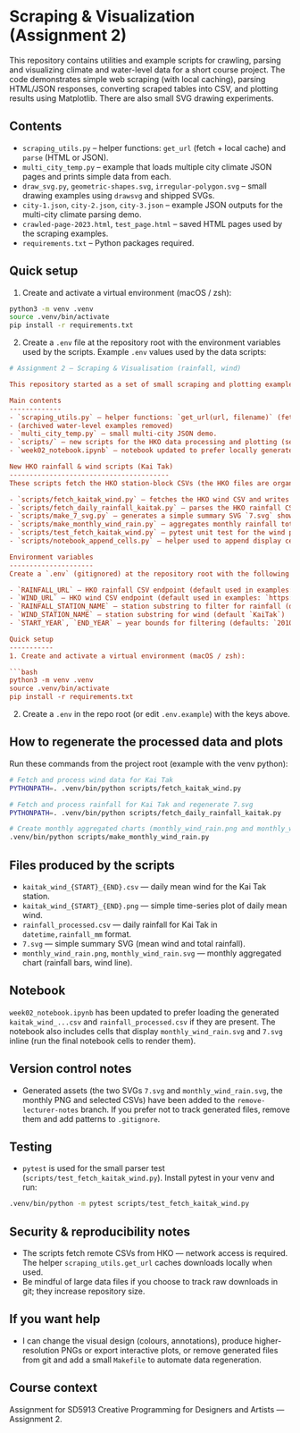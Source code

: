 # Scraping & Visualization (Assignment 2)

This repository contains utilities and example scripts for crawling, parsing and visualizing climate and water-level data for a short course project. The code demonstrates simple web scraping (with local caching), parsing HTML/JSON responses, converting scraped tables into CSV, and plotting results using Matplotlib. There are also small SVG drawing experiments.

Contents
--------
- `scraping_utils.py` – helper functions: `get_url` (fetch + local cache) and `parse` (HTML or JSON).
- `multi_city_temp.py` – example that loads multiple city climate JSON pages and prints simple data from each.
- `draw_svg.py`, `geometric-shapes.svg`, `irregular-polygon.svg` – small drawing examples using `drawsvg` and shipped SVGs.
- `city-1.json`, `city-2.json`, `city-3.json` – example JSON outputs for the multi-city climate parsing demo.
- `crawled-page-2023.html`, `test_page.html` – saved HTML pages used by the scraping examples.
- `requirements.txt` – Python packages required.

Quick setup
-----------
1. Create and activate a virtual environment (macOS / zsh):

```bash
python3 -m venv .venv
source .venv/bin/activate
pip install -r requirements.txt
```

2. Create a `.env` file at the repository root with the environment variables used by the scripts. Example `.env` values used by the data scripts:

```ini
# Assignment 2 — Scraping & Visualisation (rainfall, wind)

This repository started as a set of small scraping and plotting examples for climate and water-level data. It now includes additional scripts to fetch, parse and visualise Hong Kong Observatory (HKO) rainfall and wind data for the Kai Tak station.

Main contents
-------------
- `scraping_utils.py` — helper functions: `get_url(url, filename)` (fetch + cache) and `parse(page, mode)` (HTML or JSON parsing helpers).
- (archived water-level examples removed)
- `multi_city_temp.py` — small multi-city JSON demo.
- `scripts/` — new scripts for the HKO data processing and plotting (see below).
- `week02_notebook.ipynb` — notebook updated to prefer locally generated CSVs and to display the generated plots inline.

New HKO rainfall & wind scripts (Kai Tak)
----------------------------------------
These scripts fetch the HKO station-block CSVs (the HKO files are organised as blocks per station) and produce processed CSVs and plots for the Kai Tak station:

- `scripts/fetch_kaitak_wind.py` — fetches the HKO wind CSV and writes `kaitak_wind_{START}_{END}.csv` and a PNG plot (`kaitak_wind_{START}_{END}.png`).
- `scripts/fetch_daily_rainfall_kaitak.py` — parses the HKO rainfall CSV station block for Kai Tak and writes `rainfall_processed.csv` (daily rows: `datetime,rainfall_mm`), then regenerates `7.svg`.
- `scripts/make_7_svg.py` — generates a simple summary SVG `7.svg` showing mean wind and total rainfall.
- `scripts/make_monthly_wind_rain.py` — aggregates monthly rainfall totals and monthly mean wind and writes `monthly_wind_rain.png` and `monthly_wind_rain.svg` (bar + line dual-axis chart).
- `scripts/test_fetch_kaitak_wind.py` — pytest unit test for the wind parser.
- `scripts/notebook_append_cells.py` — helper used to append display cells to the notebook (used during development).

Environment variables
---------------------
Create a `.env` (gitignored) at the repository root with the following variables (examples included in `.env.example`):

- `RAINFALL_URL` — HKO rainfall CSV endpoint (default used in examples: `https://data.weather.gov.hk/weatherAPI/cis/csvfile/SE/ALL/daily_SE_RF_ALL.csv`)
- `WIND_URL` — HKO wind CSV endpoint (default used in examples: `https://data.weather.gov.hk/cis/csvfile/SE/ALL/daily_SE_WSPD_ALL.csv`)
- `RAINFALL_STATION_NAME` — station substring to filter for rainfall (default `Kaitak`)
- `WIND_STATION_NAME` — station substring for wind (default `KaiTak`)
- `START_YEAR`, `END_YEAR` — year bounds for filtering (defaults: `2010` and `2025`)

Quick setup
-----------
1. Create and activate a virtual environment (macOS / zsh):

```bash
python3 -m venv .venv
source .venv/bin/activate
pip install -r requirements.txt
```

2. Create a `.env` in the repo root (or edit `.env.example`) with the keys above.

How to regenerate the processed data and plots
---------------------------------------------
Run these commands from the project root (example with the venv python):

```bash
# Fetch and process wind data for Kai Tak
PYTHONPATH=. .venv/bin/python scripts/fetch_kaitak_wind.py

# Fetch and process rainfall for Kai Tak and regenerate 7.svg
PYTHONPATH=. .venv/bin/python scripts/fetch_daily_rainfall_kaitak.py

# Create monthly aggregated charts (monthly_wind_rain.png and monthly_wind_rain.svg)
.venv/bin/python scripts/make_monthly_wind_rain.py
```

Files produced by the scripts
----------------------------
- `kaitak_wind_{START}_{END}.csv` — daily mean wind for the Kai Tak station.
- `kaitak_wind_{START}_{END}.png` — simple time-series plot of daily mean wind.
- `rainfall_processed.csv` — daily rainfall for Kai Tak in `datetime,rainfall_mm` format.
- `7.svg` — simple summary SVG (mean wind and total rainfall).
- `monthly_wind_rain.png`, `monthly_wind_rain.svg` — monthly aggregated chart (rainfall bars, wind line).

Notebook
--------
`week02_notebook.ipynb` has been updated to prefer loading the generated `kaitak_wind_...csv` and `rainfall_processed.csv` if they are present. The notebook also includes cells that display `monthly_wind_rain.svg` and `7.svg` inline (run the final notebook cells to render them).

Version control notes
---------------------
- Generated assets (the two SVGs `7.svg` and `monthly_wind_rain.svg`, the monthly PNG and selected CSVs) have been added to the `remove-lecturer-notes` branch. If you prefer not to track generated files, remove them and add patterns to `.gitignore`.

Testing
-------
- `pytest` is used for the small parser test (`scripts/test_fetch_kaitak_wind.py`). Install pytest in your venv and run:

```bash
.venv/bin/python -m pytest scripts/test_fetch_kaitak_wind.py
```

Security & reproducibility notes
--------------------------------
- The scripts fetch remote CSVs from HKO — network access is required. The helper `scraping_utils.get_url` caches downloads locally when used.
- Be mindful of large data files if you choose to track raw downloads in git; they increase repository size.

If you want help
---------------
- I can change the visual design (colours, annotations), produce higher-resolution PNGs or export interactive plots, or remove generated files from git and add a small `Makefile` to automate data regeneration.

Course context
--------------
Assignment for SD5913 Creative Programming for Designers and Artists — Assignment 2.
